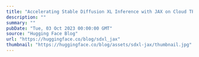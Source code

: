 ```yaml
---
title: "Accelerating Stable Diffusion XL Inference with JAX on Cloud TPU v5e"
description: ""
summary: ""
pubDate: "Tue, 03 Oct 2023 00:00:00 GMT"
source: "Hugging Face Blog"
url: "https://huggingface.co/blog/sdxl_jax"
thumbnail: "https://huggingface.co/blog/assets/sdxl-jax/thumbnail.jpg"
---
```


